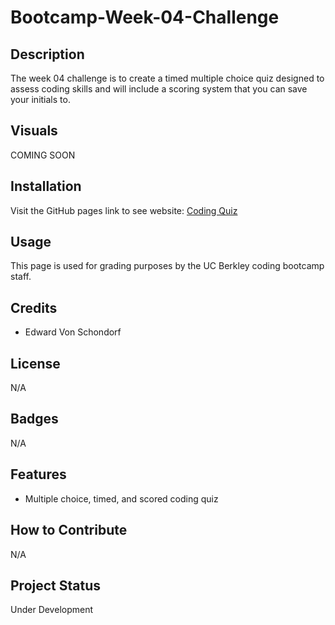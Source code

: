 # Bootcamp-Week-04-Challenge

## Description

The week 04 challenge is to create a timed multiple choice quiz designed to assess coding skills and will include a scoring system that you can save your initials to.

## Visuals

COMING SOON

## Installation

Visit the GitHub pages link to see website: [Coding Quiz](https://torvec.github.io/challenge_4_Coding_Quiz/)

## Usage

This page is used for grading purposes by the UC Berkley coding bootcamp staff.

## Credits

- Edward Von Schondorf

## License

N/A

## Badges

N/A

## Features

- Multiple choice, timed, and scored coding quiz

## How to Contribute

N/A

## Project Status

Under Development